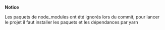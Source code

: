 **Notice**

Les paquets de node_modules ont été ignorés lors du commit, pour lancer le projet il faut installer les paquets et les dépendances par yarn
